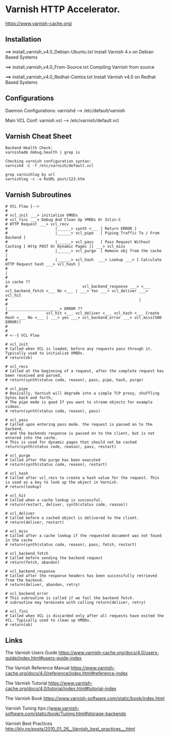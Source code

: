 # Varnish HTTP Accelerator.

https://www.varnish-cache.org/


## Installation

==> install_varnish_v4.0_Debian-Ubuntu.txt
Install Varnish 4.x on Debian Based Systems 

==> install_varnish_v4.0_From-Source.txt
Compiling Varnish from source

==> install_varnish_v4.0_Redhat-Centos.txt
Install Varnish v4.0 on Redhat Based Systems


## Configurations

Daemon Configurations: varnishd --> /etc/default/varnish

Main VCL Conf: varnish.vcl --> /etc/varnish/default.vcl


## Varnish Cheat Sheet

```
Backend Health Check: 
varnishadm debug.health | grep is

Checking varnish configuration syntax:
varnishd -C -f /etc/varnish/default.vcl

grep varnishlog by url 
varnishlog -c -o RxURL post/123.htm
```

## Varnish Subroutines

```
# VCL Flow }-->
#
# vcl_init ___> initialize VMODs
# vcl_fini ___> Debug And Clean Up VMODs Or Inlin-C
# HTTP Request ___> vcl_recv
#                     |______> synth <___ [ Return ERROR ]
#                     |______> vcl_pipe   [ Piping Traffic To / From Backend ]
#                     |______> vcl_pass   [ Pass Request Without Caching [ Http POST Or Dynamic Pages ]] ___> vcl_miss
#                     |______> vcl_purge  [ Remove obj from the cache ]
#                     |______> vcl_hash  ___> Lookup ___> [ Calculate HTTP Request hash ___> vcl_hash ]
#                                                                                               |
#                                                                                            in cache ??
#                                 vcl_backend_response ___> <___ vcl_backend_fetch <___ No <___ | ___> Yes ___> vcl_deliver ___> vcl_hit
#                                                          |
#                                                          |_______________________> ERROR ??
#                 vcl_hit <___ vcl_deliver <___ vcl_hash <___ Create Hash <___ No <___ | ___> yes ___> vcl_backend_error ___> vcl_miss(500 ERROR))
#
#
# <--{ VCL Flow
 
# vcl_init
# Called when VCL is loaded, before any requests pass through it. Typically used to initialize VMODs.
# return(ok)
 
# vcl_recv
# Called at the beginning of a request, after the complete request has been received and parsed.
# return(synth(status code, reason), pass, pipe, hash, purge)
 
# vcl_pipe
# Basically, Varnish will degrade into a simple TCP proxy, shuffling bytes back and forth,
# The pipe mode is good If you want to stream objects for example videos.
# return(synth(status code, reason), pass)
 
# vcl_pass
# Called upon entering pass mode. the request is passed on to the backend, 
# and the backends response is passed on to the client, but is not entered into the cache. 
# This is used for dynamic pages that should not be cached return(synth(status code, reason), pass, restart)
 
# vcl_purge
# Called after the purge has been executed
# return(synth(status code, reason), restart)
 
# vcl_hash
# Called after vcl_recv to create a hash value for the request. This is used as a key to look up the object in Varnish.
# return(lookup)
 
# vcl_hit
# Called when a cache lookup is successful.
# return(restart, deliver, synth(status code, reason))
 
# vcl_deliver
# Called before a cached object is delivered to the client.
# return(deliver, restart)
 
# vcl_miss
# Called after a cache lookup if the requested document was not found in the cache
# return(synth(status code, reason), pass, fetch, restart)
 
# vcl_backend_fetch
# Called before sending the backend request
# return(fetch, abandon)
 
# vcl_backend_response
# Called after the response headers has been successfully retrieved from the backend.
# return(deliver, abandon, retry)
 
# vcl_backend_error
# This subroutine is called if we fail the backend fetch.
# subroutine may terminate with calling return(deliver, retry)
 
# vcl_fini
# Called when VCL is discarded only after all requests have exited the VCL. Typically used to clean up VMODs.
# return(ok)

```


## Links
The Varnish Users Guide
https://www.varnish-cache.org/docs/4.0/users-guide/index.html#users-guide-index

The Varnish Reference Manual
https://www.varnish-cache.org/docs/4.0/reference/index.html#reference-index

The Varnish Tutorial
https://www.varnish-cache.org/docs/4.0/tutorial/index.html#tutorial-index

The Varnish Book
https://www.varnish-software.com/static/book/index.html

Varnish Tuning
ttps://www.varnish-software.com/static/book/Tuning.html#storage-backends

Varnish Best Practices
http://kly.no/posts/2010_01_26__Varnish_best_practices__.html
